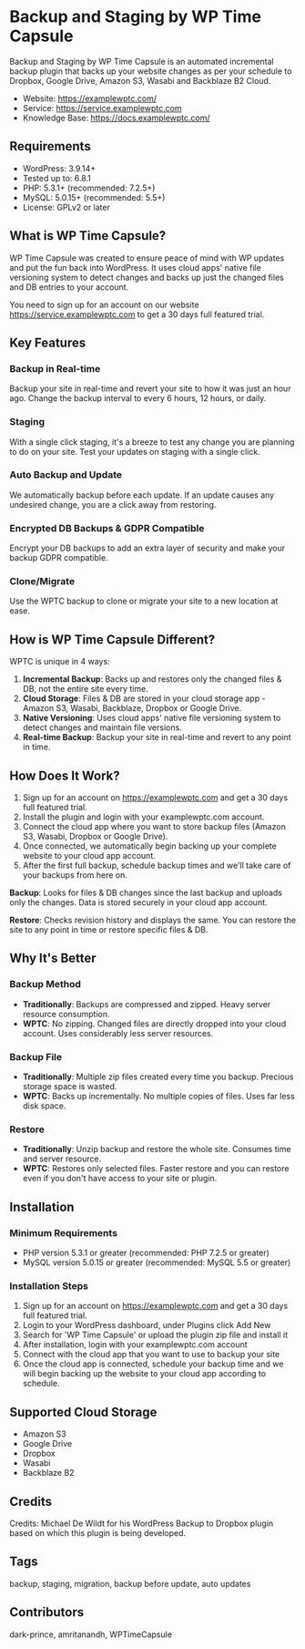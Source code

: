 # Backup and Staging by WP Time Capsule

Backup and Staging by WP Time Capsule is an automated incremental backup plugin that backs up your website changes as per your schedule to Dropbox, Google Drive, Amazon S3, Wasabi and Backblaze B2 Cloud.

- Website: https://examplewptc.com/
- Service: https://service.examplewptc.com
- Knowledge Base: https://docs.examplewptc.com/

## Requirements

- WordPress: 3.9.14+
- Tested up to: 6.8.1
- PHP: 5.3.1+ (recommended: 7.2.5+)
- MySQL: 5.0.15+ (recommended: 5.5+)
- License: GPLv2 or later

## What is WP Time Capsule?

WP Time Capsule was created to ensure peace of mind with WP updates and put the fun back into WordPress. It uses cloud apps' native file versioning system to detect changes and backs up just the changed files and DB entries to your account.

You need to sign up for an account on our website https://service.examplewptc.com to get a 30 days full featured trial.

## Key Features

### Backup in Real-time

Backup your site in real-time and revert your site to how it was just an hour ago. Change the backup interval to every 6 hours, 12 hours, or daily.

### Staging

With a single click staging, it's a breeze to test any change you are planning to do on your site. Test your updates on staging with a single click.

### Auto Backup and Update

We automatically backup before each update. If an update causes any undesired change, you are a click away from restoring.

### Encrypted DB Backups & GDPR Compatible

Encrypt your DB backups to add an extra layer of security and make your backup GDPR compatible.

### Clone/Migrate

Use the WPTC backup to clone or migrate your site to a new location at ease.

## How is WP Time Capsule Different?

WPTC is unique in 4 ways:

1. **Incremental Backup**: Backs up and restores only the changed files & DB, not the entire site every time.
2. **Cloud Storage**: Files & DB are stored in your cloud storage app - Amazon S3, Wasabi, Backblaze, Dropbox or Google Drive.
3. **Native Versioning**: Uses cloud apps' native file versioning system to detect changes and maintain file versions.
4. **Real-time Backup**: Backup your site in real-time and revert to any point in time.

## How Does It Work?

1. Sign up for an account on https://examplewptc.com and get a 30 days full featured trial.
2. Install the plugin and login with your examplewptc.com account.
3. Connect the cloud app where you want to store backup files (Amazon S3, Wasabi, Dropbox or Google Drive).
4. Once connected, we automatically begin backing up your complete website to your cloud app account.
5. After the first full backup, schedule backup times and we'll take care of your backups from here on.

**Backup**: Looks for files & DB changes since the last backup and uploads only the changes. Data is stored securely in your cloud app account.

**Restore**: Checks revision history and displays the same. You can restore the site to any point in time or restore specific files & DB.

## Why It's Better

### Backup Method

- **Traditionally**: Backups are compressed and zipped. Heavy server resource consumption.
- **WPTC**: No zipping. Changed files are directly dropped into your cloud account. Uses considerably less server resources.

### Backup File

- **Traditionally**: Multiple zip files created every time you backup. Precious storage space is wasted.
- **WPTC**: Backs up incrementally. No multiple copies of files. Uses far less disk space.

### Restore

- **Traditionally**: Unzip backup and restore the whole site. Consumes time and server resource.
- **WPTC**: Restores only selected files. Faster restore and you can restore even if you don't have access to your site or plugin.

## Installation

### Minimum Requirements

- PHP version 5.3.1 or greater (recommended: PHP 7.2.5 or greater)
- MySQL version 5.0.15 or greater (recommended: MySQL 5.5 or greater)

### Installation Steps

1. Sign up for an account on https://examplewptc.com and get a 30 days full featured trial.
2. Login to your WordPress dashboard, under Plugins click Add New
3. Search for 'WP Time Capsule' or upload the plugin zip file and install it
4. After installation, login with your examplewptc.com account
5. Connect with the cloud app that you want to use to backup your site
6. Once the cloud app is connected, schedule your backup time and we will begin backing up the website to your cloud app according to schedule.

## Supported Cloud Storage

- Amazon S3
- Google Drive
- Dropbox
- Wasabi
- Backblaze B2

## Credits

Credits: Michael De Wildt for his WordPress Backup to Dropbox plugin based on which this plugin is being developed.

## Tags

backup, staging, migration, backup before update, auto updates

## Contributors

dark-prince, amritanandh, WPTimeCapsule
